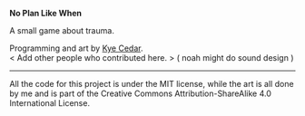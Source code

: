 **No Plan Like When**

A small game about trauma.  

<!-- CREDITS -->

Programming and art by [Kye Cedar][kye_twitter].  
< Add other people who contributed here. > ( noah might do sound design )

----------

All the code for this project is under the MIT license, while the art is all done by me and is part of the Creative Commons Attribution-ShareAlike 4.0 International License.

<!-- LINKS -->
[kye_twitter]: https://twitter.com/kyedoart
[arandomperson_twitter]: https://twitter.com/Gamerbo03140367